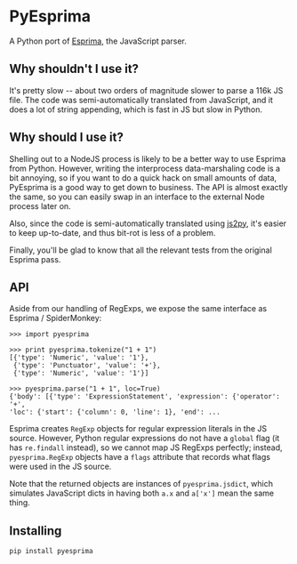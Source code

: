 PyEsprima
=========

A Python port of [Esprima][1], the JavaScript parser.

Why shouldn't I use it?
-----------------------

It's pretty slow -- about two orders of magnitude slower to parse a 116k JS
file. The code was semi-automatically translated from JavaScript, and it does a
lot of string appending, which is fast in JS but slow in Python.

Why should I use it?
--------------------

Shelling out to a NodeJS process is likely to be a better way to use Esprima
from Python. However, writing the interprocess data-marshaling code is a bit
annoying, so if you want to do a quick hack on small amounts of data, PyEsprima
is a good way to get down to business. The API is almost exactly the same, so
you can easily swap in an interface to the external Node process later on.

Also, since the code is semi-automatically translated using [js2py][2], it's
easier to keep up-to-date, and thus bit-rot is less of a problem.

Finally, you'll be glad to know that all the relevant tests from the original
Esprima pass.

API
---

Aside from our handling of RegExps, we expose the same interface as Esprima /
SpiderMonkey:

    >>> import pyesprima

    >>> print pyesprima.tokenize("1 + 1")
    [{'type': 'Numeric', 'value': '1'},
     {'type': 'Punctuator', 'value': '+'},
     {'type': 'Numeric', 'value': '1'}]

    >>> pyesprima.parse("1 + 1", loc=True)
    {'body': [{'type': 'ExpressionStatement', 'expression': {'operator': '+',
    'loc': {'start': {'column': 0, 'line': 1}, 'end': ...

Esprima creates `RegExp` objects for regular expression literals in the JS
source. However, Python regular expressions do not have a `global` flag (it has
`re.findall` instead), so we cannot map JS RegExps perfectly; instead,
`pyesprima.RegExp` objects have a `flags` attribute that records what flags were
used in the JS source.

Note that the returned objects are instances of `pyesprima.jsdict`, which
simulates JavaScript dicts in having both `a.x` and `a['x']` mean the same
thing.

Installing
----------

    pip install pyesprima


[1]: http://esprima.org/
[2]: https://github.com/int3/js2py
